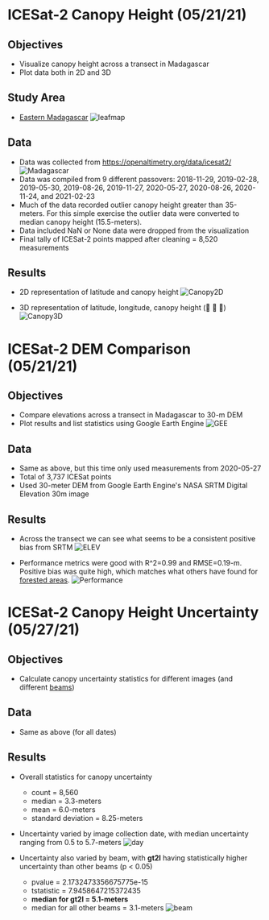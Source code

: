 # ICESat-2 Canopy Height (05/21/21)

## Objectives
- Visualize canopy height across a transect in Madagascar
- Plot data both in 2D and 3D

## Study Area
- [Eastern Madagascar](https://www.worldwildlife.org/ecoregions/at0117)
![leafmap](https://github.com/bwilder95/ICESat2/blob/main/plots/leafmap.png)

## Data
- Data was collected from https://openaltimetry.org/data/icesat2/
![Madagascar](https://github.com/bwilder95/ICESat2/blob/main/plots/Madagascar.png)
- Data was compiled from 9 different passovers: 2018-11-29, 2019-02-28, 2019-05-30, 2019-08-26, 2019-11-27, 2020-05-27, 2020-08-26, 2020-11-24, and 2021-02-23
- Much of the data recorded outlier canopy height greater than 35-meters. For this simple exercise the outlier data were converted to median canopy height (15.5-meters).
- Data included NaN or None data were dropped from the visualization
- Final tally of ICESat-2 points mapped after cleaning = 8,520 measurements

## Results
- 2D representation of latitude and canopy height
![Canopy2D](https://github.com/bwilder95/ICESat2/blob/main/plots/Canopy_2D.png)

- 3D representation of latitude, longitude, canopy height (:evergreen_tree: :evergreen_tree: :evergreen_tree:)
![Canopy3D](https://github.com/bwilder95/ICESat2/blob/main/plots/Canopy_3D.png)


# ICESat-2 DEM Comparison (05/21/21)

## Objectives
- Compare elevations across a transect in Madagascar to 30-m DEM
- Plot results and list statistics using Google Earth Engine
![GEE](https://github.com/bwilder95/ICESat2/blob/main/plots/GEE.png)

## Data
- Same as above, but this time only used measurements from 2020-05-27
- Total of 3,737 ICESat points
- Used 30-meter DEM from Google Earth Engine's NASA SRTM Digital Elevation 30m image

## Results
- Across the transect we can see what seems to be a consistent positive bias from SRTM
![ELEV](https://github.com/bwilder95/ICESat2/blob/main/plots/ICESat_DEM_Lat.png)

- Performance metrics were good with R^2=0.99 and RMSE=0.19-m. Positive bias was quite high, which matches what others have found for [forested areas](https://www.usgs.gov/core-science-systems/eros/topochange/science/accuracy-assessment-elevation-data?qt-science_center_objects=0#qt-science_center_objects).
![Performance](https://github.com/bwilder95/ICESat2/blob/main/plots/ICESat_DEM_perform.png)

# ICESat-2 Canopy Height Uncertainty (05/27/21)

## Objectives
- Calculate canopy uncertainty statistics for different images (and different [beams](https://icesat-2.gsfc.nasa.gov/science/specs))

## Data
- Same as above (for all dates)

## Results
- Overall statistics for canopy uncertainty 
    * count = 8,560
    * median = 3.3-meters
    * mean = 6.0-meters
    * standard deviation = 8.25-meters

- Uncertainty varied by image collection date, with median uncertainty ranging from 0.5 to 5.7-meters
![day](https://github.com/bwilder95/ICESat2/blob/main/plots/Canopy_uncert_day.png)

- Uncertainty also varied by beam, with **gt2l** having statistically higher uncertainty than other beams (p < 0.05)
    * pvalue = 2.1732473356675775e-15
    * tstatistic = 7.9458647215372435
    * **median for gt2l = 5.1-meters**
    * median for all other beams = 3.1-meters
![beam](https://github.com/bwilder95/ICESat2/blob/main/plots/Canopy_uncert_beam.png)